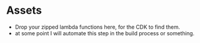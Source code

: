 # Assets

- Drop your zipped lambda functions here, for the CDK to find them.
- at some point I will automate this step in the build process or something.
